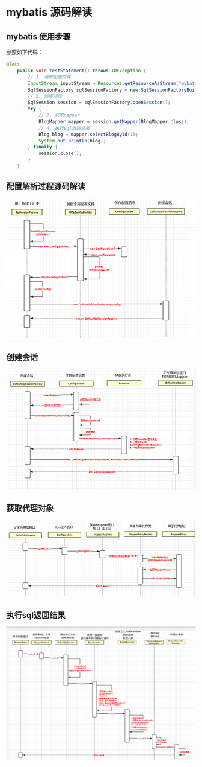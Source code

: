 # mybatis 源码解读



## mybatis 使用步骤



参照如下代码：

```java
@Test
    public void testStatement() throws IOException {
        // 1. 读取配置文件
        InputStream inputStream = Resources.getResourceAsStream("mybatis-config.xml");
        SqlSessionFactory sqlSessionFactory = new SqlSessionFactoryBuilder().build(inputStream);
		// 2. 创建回话
        SqlSession session = sqlSessionFactory.openSession();
        try {
            // 3. 获取mapper
            BlogMapper mapper = session.getMapper(BlogMapper.class);
            // 4. 执行sql返回结果
            Blog blog = mapper.selectBlogById(1);
            System.out.println(blog);
        } finally {
            session.close();
        }
    }
```





## 配置解析过程源码解读



![1585808264708](../../img/mybatis/1.png)



## 创建会话



![1585810184412](../../img/mybatis/2.png)





## 获取代理对象

![1585811367671](../../img/mybatis/3.png)





## 执行sql返回结果



![1585815325637](../../img/mybatis/4.png)